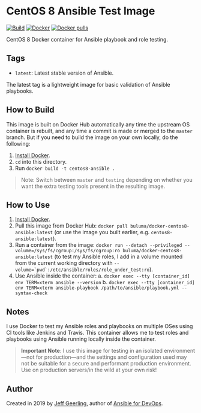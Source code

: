 # CentOS 8 Ansible Test Image

[![Build](https://github.com/buluma/docker-centos8-ansible/actions/workflows/build.yml/badge.svg?branch=main)](https://github.com/buluma/docker-centos8-ansible/actions/workflows/build.yml) [![Docker](https://github.com/buluma/docker-centos8-ansible/actions/workflows/docker-publish.yml/badge.svg)](https://github.com/buluma/docker-centos8-ansible/actions/workflows/docker-publish.yml) [![Docker pulls](https://img.shields.io/docker/pulls/buluma/docker-centos8-ansible)](https://hub.docker.com/r/buluma/docker-centos8-ansible/)

CentOS 8 Docker container for Ansible playbook and role testing.

## Tags

  - `latest`: Latest stable version of Ansible.

The latest tag is a lightweight image for basic validation of Ansible playbooks.

## How to Build

This image is built on Docker Hub automatically any time the upstream OS container is rebuilt, and any time a commit is made or merged to the `master` branch. But if you need to build the image on your own locally, do the following:

  1. [Install Docker](https://docs.docker.com/engine/installation/).
  2. `cd` into this directory.
  3. Run `docker build -t centos8-ansible .`

> Note: Switch between `master` and `testing` depending on whether you want the extra testing tools present in the resulting image.

## How to Use

  1. [Install Docker](https://docs.docker.com/engine/installation/).
  2. Pull this image from Docker Hub: `docker pull buluma/docker-centos8-ansible:latest` (or use the image you built earlier, e.g. `centos8-ansible:latest`).
  3. Run a container from the image: `docker run --detach --privileged --volume=/sys/fs/cgroup:/sys/fs/cgroup:ro buluma/docker-centos8-ansible:latest` (to test my Ansible roles, I add in a volume mounted from the current working directory with ``--volume=`pwd`:/etc/ansible/roles/role_under_test:ro``).
  4. Use Ansible inside the container:
    a. `docker exec --tty [container_id] env TERM=xterm ansible --version`
    b. `docker exec --tty [container_id] env TERM=xterm ansible-playbook /path/to/ansible/playbook.yml --syntax-check`

## Notes

I use Docker to test my Ansible roles and playbooks on multiple OSes using CI tools like Jenkins and Travis. This container allows me to test roles and playbooks using Ansible running locally inside the container.

> **Important Note**: I use this image for testing in an isolated environment—not for production—and the settings and configuration used may not be suitable for a secure and performant production environment. Use on production servers/in the wild at your own risk!

## Author

Created in 2019 by [Jeff Geerling](https://www.jeffgeerling.com/), author of [Ansible for DevOps](https://www.ansiblefordevops.com/).
